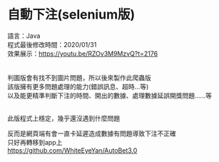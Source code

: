 # 自動下注(selenium版)  
語言：Java  
程式最後修改時間：2020/01/31  
效果展示：https://youtu.be/RZOv3M9MzvQ?t=2176  
<br />  
判圖版會有找不到圖片問題，所以後來製作此爬蟲版  
該版擁有更多問題處理的能力(錯誤訊息、超時...等)  
以及能更精準判斷下注的時間、開出的數據、處理數據延誤開獎問題......等  
<br />  
  
此版程式上穩定，幾乎還沒遇到什麼問題  

反而是網頁端有會一直卡延遲造成數據有問題導致下注不正確  
只好再轉移到app上  
https://github.com/WhiteEyeYan/AutoBet3.0
